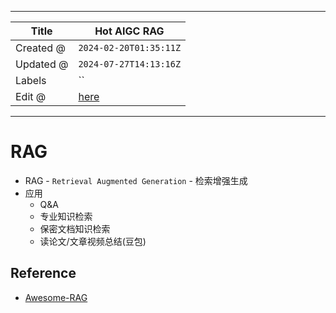 -----

| Title     | Hot AIGC RAG                                          |
| --------- | ----------------------------------------------------- |
| Created @ | `2024-02-20T01:35:11Z`                                |
| Updated @ | `2024-07-27T14:13:16Z`                                |
| Labels    | \`\`                                                  |
| Edit @    | [here](https://github.com/junxnone/aiwiki/issues/461) |

-----

# RAG

  - RAG - `Retrieval Augmented Generation` - 检索增强生成
  - 应用
      - Q\&A
      - 专业知识检索
      - 保密文档知识检索
      - 读论文/文章视频总结(豆包)

## Reference

  - [Awesome-RAG](https://github.com/lucifertrj/Awesome-RAG)
